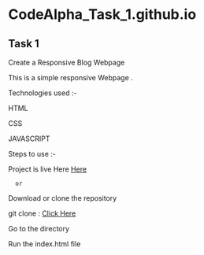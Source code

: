 # CodeAlpha_Task_1.github.io

## Task 1

Create a Responsive Blog Webpage

This is a simple responsive Webpage .

Technologies used :-

HTML

CSS

JAVASCRIPT

Steps to use :-

Project is live Here [Here](https://imhr1306.github.io/CodeAlpha_Task_1/)

      or
      
Download or clone the repository

git clone : [Click Here](https://github.com/imhr1306/CodeAlpha_Task_1.git)

Go to the directory

Run the index.html file
